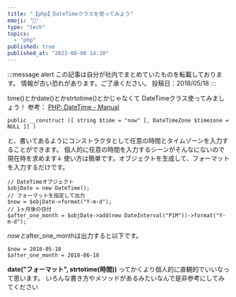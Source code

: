 ```yaml
---
title: "【php】DateTimeクラスを使ってみよう"
emoji: "🦁"
type: "tech"
topics:
  - "php"
published: true
published_at: "2022-08-08 14:20"
---
```


:::message alert
この記事は自分が社内でまとめていたものを転載しております。
情報が古い恐れがあります。ご了承ください。
投稿日：2018/05/18
:::

time()とかdate()とかstrtotime()とかじゃなくて
DateTimeクラス使ってみましょう！
参考： [PHP: DateTime - Manual](http://php.net/manual/ja/class.datetime.php) 

```
public __construct ([ string $time = "now" [, DateTimeZone $timezone = NULL ]] )
```
と、書いてあるようにコンストラクタとして任意の時間とタイムゾーンを入力することができます。
個人的に任意の時間を入力するシーンがそんなにないので現在時を求めます↓
使い方は簡単です。オブジェクトを生成して、フォーマットを入力するだけです。

```
// DateTimeオブジェクト
$objDate = new DateTime();
// フォーマットを指定して出力
$now = $objDate->format("Y-m-d");
// 1ヶ月後の日付
$after_one_month = $objDate->add(new DateInterval("P1M"))->format("Y-m-d");
```
$nowと$after_one_monthは出力すると以下です。

```
$now = 2018-05-18
$after_one_month = 2018-06-18
```
 **date("フォーマット", strtotime(時間))** ってかくより個人的に直観的でいいなって思います。
いろんな書き方やメソッドがあるみたいなんで是非参考にしてみてください